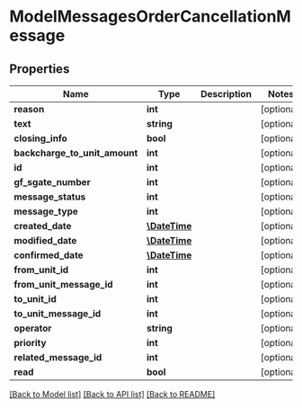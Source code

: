 # ModelMessagesOrderCancellationMessage

## Properties
Name | Type | Description | Notes
------------ | ------------- | ------------- | -------------
**reason** | **int** |  | [optional] 
**text** | **string** |  | [optional] 
**closing_info** | **bool** |  | [optional] 
**backcharge_to_unit_amount** | **int** |  | [optional] 
**id** | **int** |  | [optional] 
**gf_sgate_number** | **int** |  | [optional] 
**message_status** | **int** |  | [optional] 
**message_type** | **int** |  | [optional] 
**created_date** | [**\DateTime**](\DateTime.md) |  | [optional] 
**modified_date** | [**\DateTime**](\DateTime.md) |  | [optional] 
**confirmed_date** | [**\DateTime**](\DateTime.md) |  | [optional] 
**from_unit_id** | **int** |  | [optional] 
**from_unit_message_id** | **int** |  | [optional] 
**to_unit_id** | **int** |  | [optional] 
**to_unit_message_id** | **int** |  | [optional] 
**operator** | **string** |  | [optional] 
**priority** | **int** |  | [optional] 
**related_message_id** | **int** |  | [optional] 
**read** | **bool** |  | [optional] 

[[Back to Model list]](../README.md#documentation-for-models) [[Back to API list]](../README.md#documentation-for-api-endpoints) [[Back to README]](../README.md)


